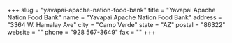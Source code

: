 +++
slug = "yavapai-apache-nation-food-bank"
title = "Yavapai Apache Nation Food Bank"
name = "Yavapai Apache Nation Food Bank"
address = "3364 W. Hamalay Ave"
city = "Camp Verde"
state = "AZ"
postal = "86322"
website = ""
phone = "928 567-3649"
fax = ""
+++

